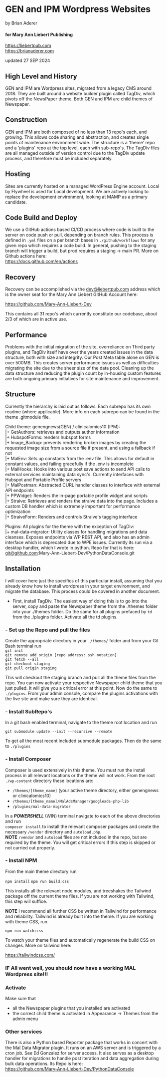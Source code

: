 # GEN and IPM Wordpress Websites

by Brian Aderer  
#### for Mary Ann Liebert Publishing  
https://liebertpub.com  
https://brianaderer.com

updated 27 SEP 2024

## High Level and History

GEN and IPM are Wordpress sites, migrated from a legacy CMS around 2018. They are built around a website builder plugin called TagDiv, which pivots off the NewsPaper theme. Both GEN and IPM are child themes of Newspaper.

## Construction

GEN and IPM are both composed of no less than 13 repo's each, and growing. This allows code sharing and abstraction, and creates single points of maintenance environment wide. The structure is a 'theme' repo and a 'plugins' repo at the top level, each with sub-repo's. The TagDiv files are all managed outside of version control due to the TagDiv update process, and therefore must be included separately.

## Hosting

Sites are currently hosted on a managed WordPress Engine account. Local by Flywheel is used for Local development. We are actively looking to replace the development environment, looking at MAMP as a primary candidate.

## Code Build and Deploy

We use a GitHub actions based CI/CD process where code is built to the server on code push or pull, depending on branch rules. This process is defined in `.yml` files on a per branch bases in `./github/workflows` for any given repo which requires a code build. In general, pushing to the staging branch will trigger a build, but prod requires a staging -> main PR. More on Github actions here:  
https://docs.github.com/en/actions

## Recovery  

Recovery can be accomplished via the dev@liebertpub.com address which is the owner seat for the Mary Ann Liebert GitHub Account here:  

https://github.com/Mary-Ann-Liebert-Dev

This contains all 31 repo's which currently constitute our codebase, about 2/3 of which are in active use.

## Performance

Problems with the initial migration of the site, overreliance on Third party plugins, and TagDiv itself have over the years created issues in the data structure, both with size and integrity. Our Post Meta table alone on GEN is over 500MB.  This creates server performance issues as well as difficulties migrating the site due to the sheer size of the data pool. Cleaning up the data structure and reducing the plugin count by in-housing custom features are both ongoing primary initiatives for site maintenance and improvement.

## Structure

Currently the hierarchy is laid out as follows. Each subrepo has its own readme (where applicable). More info on each subrepo can be found in the theme .gitmodule file.

Child theme: genengnews(GEN) / clinicalomics10 (IPM):  
|+ GetAuthors: retrieves and outputs author information    
|+ HubspotForms: renders hubspot forms    
|+ Image_Backup: prevents rendering broken images by creating the requested image size from a source file if present, and using a fallback if not  
|+ MalEnv: Sets up constants from the .env file. This allows for default in constant values, and failing gracefully if the .env is incomplete  
|+ MalHooks: Hooks into various post save actions to send API calls to external services maintaining data sync's. Currently interfaces with Hubspot and Portable Profile servers  
|+ MalPostman: Abstracted CURL handler classes to interface with external API endpoints  
|+ PPWidget: Renders the in-page portable profile widget and scripts  
|+ Straive: Retrieves and renders the straive data into the page. Includes a custom DB handler which is extremely important for performance optimization  
|+ StraiveForm: Renders and controls Straive's tagging interface

Plugins: All plugins for the theme with the exception of TagDiv:  
|+ mal-data-migrator: Utility classes for handling migrations and data cleanses. Exposes endpoints via WP REST API, and also has an admin interface which is deprecated due to WPE issues. Currently its run via a desktop handler, which I wrote in python. Repo for that is here: git@github.com:Mary-Ann-Liebert-Dev/PythonDataConsole.git

## Installation

I will cover here just the specifics of this particular install, assuming that you already know how to install wordpress in your target environment, and migrate the database. This process could be covered in another document.  

- First, install TagDiv. The easiest way of doing this is to go into the server, copy and paste the Newspaper theme from the ./themes folder into your ./themes folder. Do the same for all plugins prefaced by `td` from the ./plugins folder. Activate all the td plugins.

### - Set up the Repo and pull the files

Create the appropriate directory in your `./themes/` folder and from your Git Bash terminal run  
`git init`  
`git remote add origin [repo address: ssh notation]`  
`git fetch --all`  
`git checkout staging`  
`git pull origin staging`  

This will checkout the staging branch and pull all the theme files from the repo. You can now activate your respective Newspaper child theme that you just pulled. It will give you a critical error at this point. Now do the same to `./plugins`. From your admin console, compare the plugins activations with the live site and make sure they are identical.

### - Install SubRepo's  

In a git bash enabled terminal, navigate to the theme root location and run

`git submodule update --init --recursive --remote`

To get all the most recent included submodule packages. Then do the same to `./plugins`

### - Install Composer

Composer is used extensively in this theme. You must run the install process in all relevant locations or the theme will not work. From the root `./wp-content` directory these locations are: 
 - `/themes/[theme_name]` (your active theme directory, either genengnews or clinicalomics10)  
 - `/themes/[theme_name]/MalAdsManager/googleads-php-lib`  
 - `/plugins/mal-data-migrator`  

In a ***POWERSHELL*** (WIN) terminal navigate to each of the above directories and run  
 `composer install`
to install the relevant composer packages and create the necessary `/vendor` directory and `autoload.php`.  
**NOTE** `/vendor` and `autoload` files are not included in the repo, but are required by the theme. You will get critical errors if this step is skipped or not carried out properly.

### - Install NPM

From the main theme directory run 

`npm install`
`npm run build:css`

This installs all the relevant node modules, and treeshakes the Tailwind package off the current theme files. If you are not working with Tailwind, this step will suffice.  

**NOTE** I recommend all further CSS be written in Tailwind for performance and reliability. Tailwind is already built into the theme. If you are working with theme CSS, run  

`npm run watch:css`  

To watch your theme files and automatically regenerate the build CSS on changes. More on tailwind here:  

https://tailwindcss.com/

### IF All went well, you should now have a working MAL Wordpress site!!!

### Activate

Make sure that
- all the Newspaper plugins that you installed are activated
- the correct child theme is activated in Appearance -> Themes from the admin menu

### Other services

There is also a Python based Reporter package that works in concert with the Mal Data Migrator plugin. It runs on an AWS server and is triggered by a cron job. See Ed Gonzalez for server access. It also serves as a desktop handler for migrations to handle post iteration and data aggregation during bulk data operations. Its Repo is here:  
https://github.com/Mary-Ann-Liebert-Dev/PythonDataConsole

